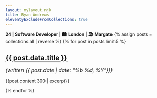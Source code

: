 ```yaml
---
layout: mylayout.njk
title: Ryan Andrews
eleventyExcludeFromCollections: true
---
```

<b>24 | Software Developer | :cityscape: London | :beach_umbrella: Margate</b>
{% assign posts = collections.all | reverse %}
{% for post in posts limit:5  %}
    <p>
    <a href="{{ post.url }}"> <h2>{{ post.data.title }}</h2></a> <i style="font-size:16px;">(written {{ post.date | date: "%b %d, %Y"}})</i>
    </p>
    <p>
    {{post.content 300 | excerpt}}
    </p>
{% endfor %}
